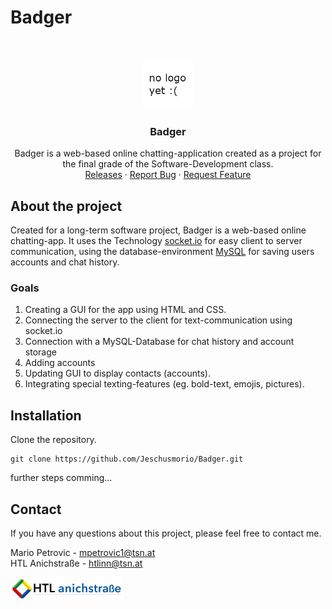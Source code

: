 # Badger

<br/>
<p align="center">
  <a href="https://htl-anichstrasse.tirol">
    <img src=".github/logo.png" alt="Logo" width="80" height="80">
  </a>

  <h3 align="center">Badger</h3>

  <p align="center">
    Badger is a web-based online chatting-application created as a project for the final grade of the Software-Development class.
    <br/>
    <a href="https://github.com/htl-anichstrasse/template/releases">Releases</a>
    ·
    <a href="https://github.com/htl-anichstrasse/template/issues">Report Bug</a>
    ·
    <a href="https://github.com/htl-anichstrasse/template/issues">Request Feature</a>
  </p>
</p>

## About the project
Created for a long-term software project, Badger is a web-based online chatting-app. It uses the Technology <a href="https://socket.io/">socket.io</a> for easy client to server communication, 
using the database-environment <a href="https://www.mysql.com/">MySQL</a> for saving users accounts and chat history.

### Goals
<ol>
  <li>Creating a GUI for the app using HTML and CSS.</li>
  <li>Connecting the server to the client for text-communication using socket.io</li>
  <li>Connection with a MySQL-Database for chat history and account storage</li>
  <li>Adding accounts</li>
  <li>Updating GUI to display contacts (accounts).</li>
  <li>Integrating special texting-features (eg. bold-text, emojis, pictures).</li>
</ol>

## Installation

Clone the repository.
```
git clone https://github.com/Jeschusmorio/Badger.git
```

further steps comming...

## Contact

If you have any questions about this project, please feel free to contact me.

Mario Petrovic - mpetrovic1@tsn.at<br>
HTL Anichstraße - htlinn@tsn.at

<a href="https://htl-anichstrasse.tirol" target="_blank"><img src=".github/logo_background.png" width="180px"></a>
